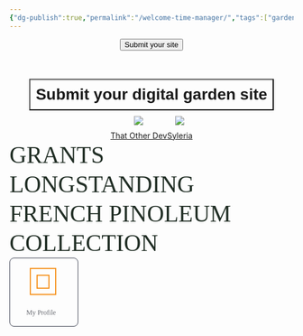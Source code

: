 ```yaml
---
{"dg-publish":true,"permalink":"/welcome-time-manager/","tags":["gardenEntry"]}
---
```


<div style="display: flex; justify-content: center; cursor:pointer;"> <a href="https://github.com/oleeskild/obsidian-digital-garden/issues/55" target="_blank"> <button>Submit your site</button> </a> </div>
<div style="display: flex; justify-content: center; cursor: pointer;"> <a href="https://github.com/oleeskild/obsidian-digital-garden/issues/55" target="_blank"> <button style=" font-size: 28px; padding: 10px; height: fit-content; margin-top: 50px; background: var(--text-accent); font-weight: 600; color: var(--text-on-accent); "> Submit your digital garden site </button> </a> </div>

<div style="display: flex; flex-wrap: wrap; align-items: center; justify-content: center;"> <div style="display: flex; flex-direction: column; justify-content: center;align-items:center;"> <img style="padding: 10px" src="https://res.cloudinary.com/dix4ngy25/image/upload/c_scale,r_8,w_300/v1668068263/dgdocs/CleanShot_2022-11-10_at_09.17.28_2x.png"/> <a href="https://notes.thatother.dev/">That Other Dev</a> </div> <div style="display: flex; flex-direction: column; justify-content: center;align-items: center"> <img style="padding: 10px" src="https://res.cloudinary.com/dix4ngy25/image/upload/c_scale,r_8,w_300/v1668068103/dgdocs/CleanShot_2022-11-10_at_09.14.47_2x.png"/> <a href="https://syleria.netlify.app/">Syleria</a> </div> </div>



<div style="width: 100%; text-box-trim: trim-both; text-box-edge: cap alphabetic; color: #222F26; font-size: 42px; font-family: Quiche Sans; font-weight: 400; text-transform: uppercase; line-height: 52px; word-wrap: break-word">Grants longstanding <br/>French Pinoleum collection</div>


<div style="width: 100%; height: 100%; position: relative">
    <div style="width: 120px; height: 120px; left: 0px; top: 0px; position: absolute; border-radius: 8px; border: 1px #3B4050 solid"></div>
    <div style="width: 55px; height: 55px; left: 32px; top: 15px; position: absolute; overflow: hidden">
        <div style="width: 45.83px; height: 45.83px; left: 4.58px; top: 4.58px; position: absolute; outline: 2.10px #F6921E solid; outline-offset: -1.05px"></div>
        <div style="width: 20.62px; height: 22.93px; left: 17.19px; top: 16.03px; position: absolute; outline: 2.10px #F6921E solid; outline-offset: -1.05px"></div>
    </div>
    <div style="left: 30px; top: 90px; position: absolute; text-align: center; color: #676970; font-size: 12px; font-family: Sora; font-weight: 400; word-wrap: break-word">My Profile</div>
</div>
<div style="width: 100%; height: 100%; position: relative">
    <div style="width: 120px; height: 120px; left: 0px; top: 0px; position: absolute; border-radius: 8px; border: 1px #3B4050 solid"></div>
    <div style="width: 55px; height: 55px; left: 32px; top: 15px; position: absolute; overflow: hidden">
        <div style="width: 45.83px; height: 45.83px; left: 4.58px; top: 4.58px; position: absolute; outline: 2.10px #F6921E solid; outline-offset: -1.05px"></div>
        <div style="width: 20.62px; height: 22.93px; left: 17.19px; top: 16.03px; position: absolute; outline: 2.10px #F6921E solid; outline-offset: -1.05px"></div>
    </div>
    <div style="left: 30px; top: 90px; position: absolute; text-align: center; color: #676970; font-size: 12px; font-family: Sora; font-weight: 400; word-wrap: break-word">My Profile</div>
</div>

<div style="width: 100%; height: 100%; position: relative">
    <img style="width: 181px; height: 204.84px; left: 0px; top: 0px; position: absolute; border-radius: 9.73px" src="https://placehold.co/181x205" />
    <div style="width: 34px; height: 34px; left: 147px; top: 0px; position: absolute; overflow: hidden">
        <div style="width: 23px; height: 23px; left: 0px; top: 10px; position: absolute; overflow: hidden">
            <div style="width: 15.33px; height: 19.17px; left: 3.83px; top: 1.92px; position: absolute; outline: 1.50px white solid; outline-offset: -0.75px"></div>
        </div>
    </div>
    <div style="left: 0px; top: 213px; position: absolute; color: white; font-size: 12px; font-family: Sora; font-weight: 600; word-wrap: break-word">Anansi Goes Fishing</div>
    <div style="left: 0px; top: 232px; position: absolute; color: #8E8E94; font-size: 12px; font-family: Sora; font-weight: 400; word-wrap: break-word">Traditional | West Africa</div>
</div>
<div style="width: 100%; color: white; font-size: 14px; font-family: Sora; font-weight: 400; line-height: 24px; word-wrap: break-word">Once upon a time, in a small well deep in a large forest, a happy little frog made his home. This tiny place was all the frog knew. He hopped around, swam in the cool water, and played with his friends, the crabs and the minnows. He thought he was living the best life.<br/><br/>One sunny day, a big turtle came into the forest. He had traveled far from the Eastern Sea, a huge and deep body of water with many amazing things.<br/><br/>When the turtle heard the frog playing, he looked into the well. The frog saw the visitor and shouted, "Hello there, friend! My life here in this well is wonderful. I hop, swim, and play all day. I can see everything, and I'm in charge! Why don’t you come down and join the fun?"<br/><br/>Curious, the turtle tried to fit into the well. But, oh no! The well was too small for him! He tried to squeeze in but got stuck. Realizing it was no use, he backed out and started talking about his home, the Eastern Sea.<br/><br/>"My home," the turtle began, "is so huge, it goes beyond where your eyes can reach. It’s so deep, no one has ever touched the bottom. The Eastern Sea has waves taller than the highest trees here. It's full of many creatures. Some are bright and colorful. Others are mysterious, but all are amazing. It’s so large that whether it rains for years or not at all, it remains the same."<br/><br/>Listening, the frog’s eyes grew bigger and bigger. For the first time, he understood that there was a much larger world beyond his well. He tried to picture the waves, the depth, and the creatures the turtle talked about, but it was hard to imagine. It was all so new to him.<br/><br/>As the turtle left to continue his journey, the frog stayed at the edge of his small well. He realized that his cozy home was just one part of a big, amazing world. There were so many things he had never seen or experienced.<br/><br/>And so, the little frog decided it might be time to leave his well and explore. A great big world was waiting out there to show him how beautiful and vast it could really be.</div>

